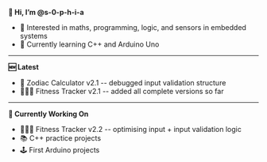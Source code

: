 **👋 Hi, I’m @s-0-p-h-i-a**
- 👀 Interested in maths, programming, logic, and sensors in embedded systems
- 🌱 Currently learning C++ and Arduino Uno

---

**🆕 Latest**
- 🌙 Zodiac Calculator v2.1 -- debugged input validation structure
- 🏋🏻‍♀️ Fitness Tracker v2.1 -- added all complete versions so far

---

**🚧 Currently Working On**
- 🏋🏻‍♀️ Fitness Tracker v2.2 -- optimising input + input validation logic
- 📚 C++ practice projects
- 🕹️ First Arduino projects

<!--- See my pinned repositories for ongoing projects!


💞️ I’m looking to collaborate on
- 📫 How to reach me ...
- 😄 Pronouns: ...
- ⚡ Fun fact: ... ... --->

<!---
s-0-p-h-i-a/s-0-p-h-i-a is a ✨ special ✨ repository because its `README.md` (this file) appears on your GitHub profile.
You can click the Preview link to take a look at your changes.
--->
